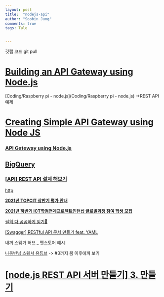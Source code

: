 ```yaml
---
layout: post
title:  "nodejs-api"
author: "Soobin Jung"
comments: true
tags: Tale


---
```


깃랩 코드  git pull

# [Building an API Gateway using Node.js](https://blog.risingstack.com/building-an-api-gateway-using-nodejs/)



[Coding/Raspberry pi - node.js](Coding/Raspberry pi - node.js) ->REST API 예제

# [Creating Simple API Gateway using Node JS](https://hackernoon.com/creating-simple-api-gateway-using-node-js-6d5933c214b8)



### [API Gateway using Node.js](https://jsoboro.tistory.com/158)

## [BigQuery](https://cloud.google.com/bigquery/?utm_source=google&utm_medium=cpc&utm_campaign=japac-KR-all-en-dr-bkws-all-super-trial-b-dr-1009882&utm_content=text-ad-none-none-DEV_c-CRE_296130718740-ADGP_Hybrid%20%7C%20BKWS%20-%20BMM%20%7C%20Txt%20~%20Data%20Analytics%20~%20BigQuery_BigQuery-big%20query-KWID_43700037032200993-kwd-69378810644&userloc_1030718-network_g&utm_term=KW_%2Bbig%20%2Bquery&gclsrc=aw.ds&&gclid=Cj0KCQjwjPaCBhDkARIsAISZN7TidfvcZWV9KIklMJ7Sxy6v8eHF1SR4t9Nlud0MvmRWeKlBVw9SrFYaAvnPEALw_wcB#section-8)

### [[API\] REST API 설계 해보기](https://digitalbourgeois.tistory.com/54)

[http](https://onnons.tistory.com/244?category=805756)

[**2021년 TOPCIT 상반기 평가 안내**](https://sw7up.cbnu.ac.kr/community/notice/604afaa0f7b9274da64e86db)

[**2021년 하반기 ICT학점연계프로젝트인턴십 글로벌과정 참여 학생 모집**](https://sw7up.cbnu.ac.kr/community/notice/60544385f7b9274da64e86de)

[필히 다 꼼꼼하게 읽기🌟](https://cloud.google.com/bigquery/docs/loading-data?hl=ko#loading_denormalized_nested_and_repeated_data)

[[Swagger] RESTful API 문서 만들기 feat. YAML](https://sanghaklee.tistory.com/50)

내꺼 스웨거 허브 _ 펫스토어 예시

[나동빈님 스웨서 유튜브](https://www.youtube.com/watch?v=qVKB1pS9jko) -> #3까지 봄 이후에꺼 보기

# [[node.js REST API 서버 만들기] 3. 만들기](https://velog.io/@wimes/node.js-REST-API-%EC%84%9C%EB%B2%84-%EB%A7%8C%EB%93%A4%EA%B8%B0-3.-%EB%A7%8C%EB%93%A4%EA%B8%B0)

